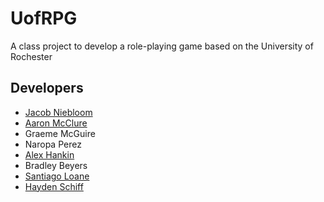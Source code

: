 # UofRPG

A class project to develop a role-playing game based on the University of Rochester

## Developers

* [Jacob Niebloom](//github.com/niebloomj)
* [Aaron McClure](//github.com/AaronMcClure)
* Graeme McGuire
* Naropa Perez
* [Alex Hankin](//github.com/AlexHankin)
* Bradley Beyers
* [Santiago Loane](//github.com/LoaneShark)
* [Hayden Schiff](//github.com/oxguy3)
